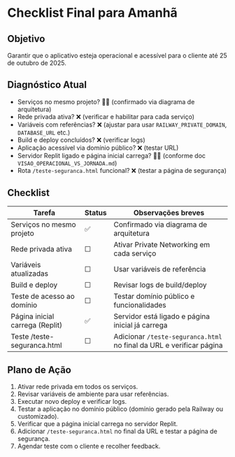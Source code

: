 # Checklist Final para Amanhã

## Objetivo
Garantir que o aplicativo esteja operacional e acessível para o cliente até 25 de outubro de 2025.

## Diagnóstico Atual
- Serviços no mesmo projeto? ✔⃣ (confirmado via diagrama de arquitetura)
- Rede privada ativa? ❌ (verificar e habilitar para cada serviço)
- Variáveis com referências? ❌ (ajustar para usar `RAILWAY_PRIVATE_DOMAIN`, `DATABASE_URL` etc.)
- Build e deploy concluídos? ❌ (verificar logs)
- Aplicação acessível via domínio público? ❌ (testar URL)
- Servidor Replit ligado e página inicial carrega? ✔⃣ (conforme doc `VISAO_OPERACIONAL_VS_JORNADA.md`)
- Rota `/teste-seguranca.html` funcional? ❌ (testar a página de segurança)

## Checklist
| Tarefa | Status | Observações breves |
|---|---|---|
| Serviços no mesmo projeto | ✅ | Confirmado via diagrama de arquitetura |
| Rede privada ativa | ☐ | Ativar Private Networking em cada serviço |
| Variáveis atualizadas | ☐ | Usar variáveis de referência |
| Build e deploy | ☐ | Revisar logs de build/deploy |
| Teste de acesso ao domínio | ☐ | Testar domínio público e funcionalidades |
| Página inicial carrega (Replit) | ✅ | Servidor está ligado e página inicial já carrega |
| Teste /teste-seguranca.html | ☐ | Adicionar `/teste-seguranca.html` no final da URL e verificar página |

## Plano de Ação
1. Ativar rede privada em todos os serviços.
2. Revisar variáveis de ambiente para usar referências.
3. Executar novo deploy e verificar logs.
4. Testar a aplicação no domínio público (domínio gerado pela Railway ou customizado).
5. Verificar que a página inicial carrega no servidor Replit.
6. Adicionar `/teste-seguranca.html` no final da URL e testar a página de segurança.
7. Agendar teste com o cliente e recolher feedback.

